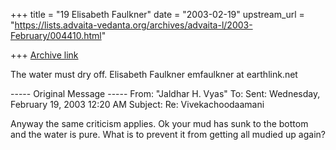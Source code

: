 +++
title = "19 Elisabeth Faulkner"
date = "2003-02-19"
upstream_url = "https://lists.advaita-vedanta.org/archives/advaita-l/2003-February/004410.html"

+++
[Archive link](https://lists.advaita-vedanta.org/archives/advaita-l/2003-February/004410.html)

The water must dry off.
Elisabeth Faulkner
emfaulkner at earthlink.net


----- Original Message -----
From: "Jaldhar H. Vyas" <jaldhar at BRAINCELLS.COM>
To: <ADVAITA-L at LISTS.ADVAITA-VEDANTA.ORG>
Sent: Wednesday, February 19, 2003 12:20 AM
Subject: Re: Vivekachoodaamani



Anyway the same criticism applies.  Ok your mud has sunk to the bottom
and
the water is pure.  What is to prevent it from getting all mudied up
again?

